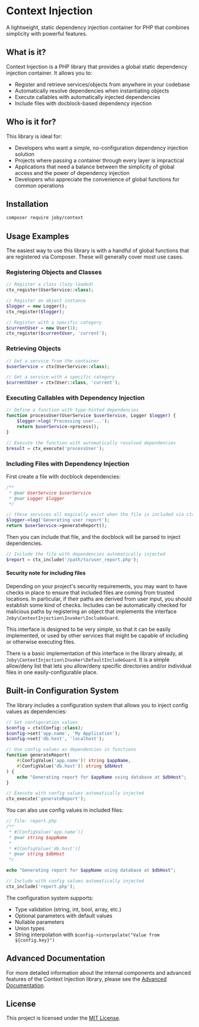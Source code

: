 # Context Injection

A lightweight, static dependency injection container for PHP that combines simplicity with powerful features.

## What is it?

Context Injection is a PHP library that provides a global static dependency injection container. It allows you to:

- Register and retrieve services/objects from anywhere in your codebase
- Automatically resolve dependencies when instantiating objects
- Execute callables with automatically injected dependencies
- Include files with docblock-based dependency injection

## Who is it for?

This library is ideal for:

- Developers who want a simple, no-configuration dependency injection solution
- Projects where passing a container through every layer is impractical
- Applications that need a balance between the simplicity of global access and the power of dependency injection
- Developers who appreciate the convenience of global functions for common operations

## Installation

```bash
composer require joby/context
```

## Usage Examples

The easiest way to use this library is with a handful of global functions that are registered via Composer.
These will generally cover most use cases.

### Registering Objects and Classes

```php
// Register a class (lazy-loaded)
ctx_register(UserService::class);

// Register an object instance
$logger = new Logger();
ctx_register($logger);

// Register with a specific category
$currentUser = new User(1);
ctx_register($currentUser, 'current');
```

### Retrieving Objects

```php
// Get a service from the container
$userService = ctx(UserService::class);

// Get a service with a specific category
$currentUser = ctx(User::class, 'current');
```

### Executing Callables with Dependency Injection

```php
// Define a function with type-hinted dependencies
function processUser(UserService $userService, Logger $logger) {
    $logger->log('Processing user...');
    return $userService->process();
}

// Execute the function with automatically resolved dependencies
$result = ctx_execute('processUser');
```

### Including Files with Dependency Injection

First create a file with docblock dependencies:

```php
/**
 * @var UserService $userService
 * @var Logger $logger
 */

// these services all magically exist when the file is included via ctx_include()
$logger->log('Generating user report');
return $userService->generateReport();
```

Then you can include that file, and the docblock will be parsed to inject dependencies.

```php
// Include the file with dependencies automatically injected
$report = ctx_include('/path/to/user_report.php');
```

#### Security note for including files

Depending on your project's security requirements, you may want to have checks in place to ensure that included files
are coming from trusted locations. In particular, if their paths are derived from user input, you should establish some
kind of checks. Includes can be automatically checked for malicious paths by registering an object that implements the
interface `Joby\ContextInjection\Invoker\IncludeGuard`.

This interface is designed to be very simple, so that it can be easily implemented, or used by other services that might
be capable of including or otherwise executing files.

There is a basic implementation of this interface in the library already, at
`Joby\ContextInjection\Invoker\DefaultIncludeGuard`. It is a simple allow/deny list that lets you allow/deny specific
directories and/or individual files in one easily-configurable place.

## Built-in Configuration System

The library includes a configuration system that allows you to inject config values as dependencies:

```php
// Set configuration values
$config = ctx(Config::class);
$config->set('app.name', 'My Application');
$config->set('db.host', 'localhost');

// Use config values as dependencies in functions
function generateReport(
    #[ConfigValue('app.name')] string $appName,
    #[ConfigValue('db.host')] string $dbHost
) {
    echo "Generating report for $appName using database at $dbHost";
}

// Execute with config values automatically injected
ctx_execute('generateReport');
```

You can also use config values in included files:

```php
// file: report.php
/**
 * #[ConfigValue('app.name')]
 * @var string $appName
 * 
 * #[ConfigValue('db.host')]
 * @var string $dbHost
 */

echo "Generating report for $appName using database at $dbHost";

// Include with config values automatically injected
ctx_include('report.php');
```

The configuration system supports:

- Type validation (string, int, bool, array, etc.)
- Optional parameters with default values
- Nullable parameters
- Union types
- String interpolation with `$config->interpolate("Value from ${config.key}")`

## Advanced Documentation

For more detailed information about the internal components and advanced features of the Context Injection library,
please see the [Advanced Documentation](README_advanced.md).

## License

This project is licensed under the [MIT License](LICENSE).
